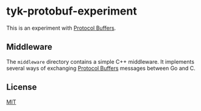 # tyk-protobuf-experiment

This is an experiment with [Protocol Buffers](https://developers.google.com/protocol-buffers/).

## Middleware

The `middleware` directory contains a simple C++ middleware. It implements several ways of exchanging [Protocol Buffers](https://developers.google.com/protocol-buffers/) messages between Go and C.

## License

[MIT](LICENSE.md)
